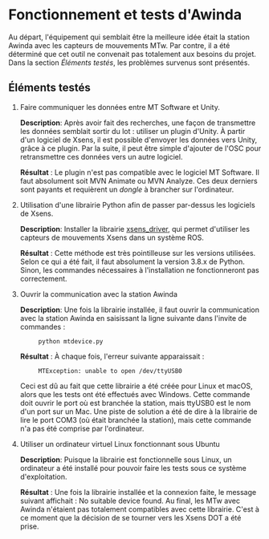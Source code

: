 # Fonctionnement et tests d'Awinda 

Au départ, l'équipement qui semblait être la meilleure idée était la station Awinda avec les capteurs de mouvements MTw. Par contre, il a été déterminé que cet outil ne convenait pas totalement aux besoins du projet. Dans la section *Éléments testés*, les problèmes survenus sont présentés.

## Éléments testés

1. Faire communiquer les données entre MT Software et Unity.
    
    **Description**: Après avoir fait des recherches, une façon de transmettre les données semblait sortir du lot : utiliser un plugin d'Unity. À partir d'un logiciel de Xsens, il est possible d'envoyer les données vers Unity, grâce à ce plugin. Par la suite, il peut être simple d'ajouter de l'OSC pour retransmettre ces données vers un autre logiciel. 

    **Résultat** : Le plugin n'est pas compatible avec le logiciel MT Software. Il faut absolument soit MVN Animate ou MVN Analyze. Ces deux derniers sont payants et requièrent un *dongle* à brancher sur l'ordinateur.
    

2. Utilisation d'une librairie Python afin de passer par-dessus les logiciels de Xsens.

    **Description**: Installer la librairie [xsens_driver](https://wiki.ros.org/xsens_driver), qui permet d'utiliser les capteurs de mouvements Xsens dans un système ROS.

    **Résultat** : Cette méthode est très pointilleuse sur les versions utilisées. Selon ce qui a été fait, il faut absolument la version 3.8.x de Python. Sinon, les commandes nécessaires à l'installation ne fonctionneront pas correctement.

3. Ouvrir la communication avec la station Awinda

    **Description**: Une fois la librairie installée, il faut ouvrir la communication avec la station Awinda en saisissant la ligne suivante dans l'invite de commandes : 

            python mtdevice.py

    **Résultat** : À chaque fois, l'erreur suivante apparaissait : 

            MTException: unable to open /dev/ttyUSB0
            
    Ceci est dû au fait que cette librairie a été créée pour Linux et macOS, alors que les tests ont été effectués avec Windows. Cette commande doit ouvrir le port où est branchée la station, mais ttyUSB0 est le nom d'un port sur un Mac. Une piste de solution a été de dire à la librairie de lire le port COM3 (où était branchée la station), mais cette commande n'a pas été comprise par l'ordinateur. 

4. Utiliser un ordinateur virtuel Linux fonctionnant sous Ubuntu

    **Description**: Puisque la librairie est fonctionnelle sous Linux, un ordinateur a été installé pour pouvoir faire les tests sous ce système d'exploitation.

    **Résultat** : Une fois la librairie installée et la connexion faite, le message suivant affichait : No suitable device found. Au final, les MTw avec Awinda n'étaient pas totalement compatibles avec cette librairie. C'est à ce moment que la décision de se tourner vers les Xsens DOT a été prise.